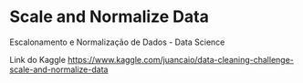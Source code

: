 # Scale and Normalize Data
Escalonamento e Normalização de Dados - Data Science

Link do Kaggle
https://www.kaggle.com/juancaio/data-cleaning-challenge-scale-and-normalize-data
